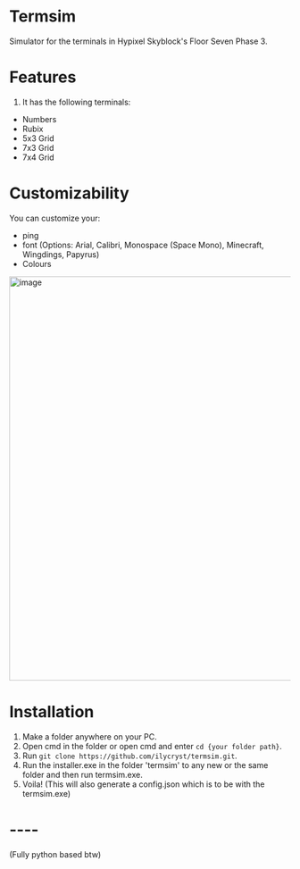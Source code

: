 # Termsim
Simulator for the terminals in Hypixel Skyblock's Floor Seven Phase 3.
# Features
1. It has the following terminals:
- Numbers
- Rubix
- 5x3 Grid
- 7x3 Grid
- 7x4 Grid
# Customizability
You can customize your:
- ping
- font (Options: Arial, Calibri, Monospace (Space Mono), Minecraft, Wingdings, Papyrus)
- Colours
<img width="896" height="724" alt="image" src="https://github.com/user-attachments/assets/d6f1af74-59b0-498e-848b-7062da4884a3" />

# Installation

1. Make a folder anywhere on your PC.
2. Open cmd in the folder or open cmd and enter `cd {your folder path}`.
3. Run `git clone https://github.com/ilycryst/termsim.git`.
4. Run the installer.exe in the folder 'termsim' to any new or the same folder and then run termsim.exe.
6. Voila! (This will also generate a config.json which is to be with the termsim.exe)
# ----
(Fully python based btw)
